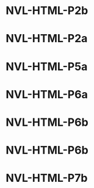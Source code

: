 # NVL-HTML-P2b
# NVL-HTML-P2a
# NVL-HTML-P5a
# NVL-HTML-P6a
# NVL-HTML-P6b
# NVL-HTML-P6b
# NVL-HTML-P7b
